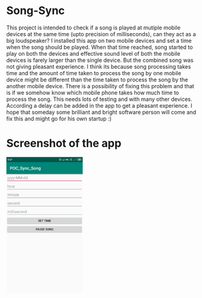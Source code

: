 # Song-Sync
This project is intended to check if a song is played at mutiple mobile devices at the same time (upto precision of milliseconds), can they act as a big loudspeaker? I installed this app on two mobile devices and set a time when the song should be played. When that time reached, song started to play on both the devices and effective sound level of both the mobile devices is farely larger than the single device. But the combined song was not giving pleasant experience. I think its because song processing takes time and the amount of time taken to process the song by one mobile device might be different than the time taken to process the song by the another mobile device. There is a possibility of fixing this problem and that is if we somehow know which mobile phone takes how much time to process the song. This needs lots of testing and with many other devices. According a delay can be added in the app to get a pleasant experience. I hope that someday some brilliant and bright software person will come and fix this and might go for his own startup :)


# Screenshot of the app
<img src="Song_Sync_PoC.png" width="200">
